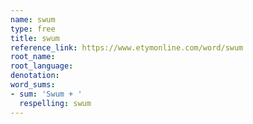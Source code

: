 ```yaml
---
name: swum
type: free
title: swum
reference_link: https://www.etymonline.com/word/swum
root_name: 
root_language: 
denotation: 
word_sums:
- sum: 'Swum + '
  respelling: swum
---
```

